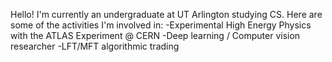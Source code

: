 Hello! I'm currently an undergraduate at UT Arlington studying CS. Here are some of the activities I'm involved in:
-Experimental High Energy Physics with the ATLAS Experiment @ CERN
-Deep learning / Computer vision researcher
-LFT/MFT algorithmic trading

